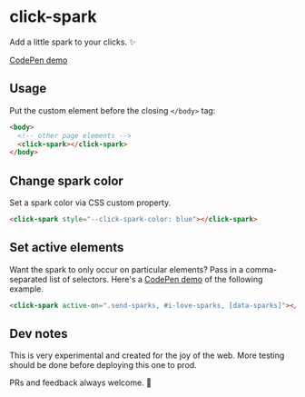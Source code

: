 # click-spark

Add a little spark to your clicks. ✨

<a href="https://codepen.io/hexagoncircle/full/bGZdWyw">CodePen demo</a>

## Usage

Put the custom element before the closing `</body>` tag:

```html
<body>
  <!-- other page elements -->
  <click-spark></click-spark>
</body>
```

## Change spark color

Set a spark color via CSS custom property.

```html
<click-spark style="--click-spark-color: blue"></click-spark>
```

## Set active elements

Want the spark to only occur on particular elements? Pass in a comma-separated list of selectors. Here's a [CodePen demo](https://codepen.io/hexagoncircle/pen/rNReOPd) of the following example.

```html
<click-spark active-on=".send-sparks, #i-love-sparks, [data-sparks]"></click-spark>
```

## Dev notes

This is very experimental and created for the joy of the web. More testing should be done before deploying this one to prod.

PRs and feedback always welcome. 🎷
